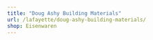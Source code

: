 ```yaml
---
title: "Doug Ashy Building Materials"
url: /lafayette/doug-ashy-building-materials/
shop: Eisenwaren
---
```

